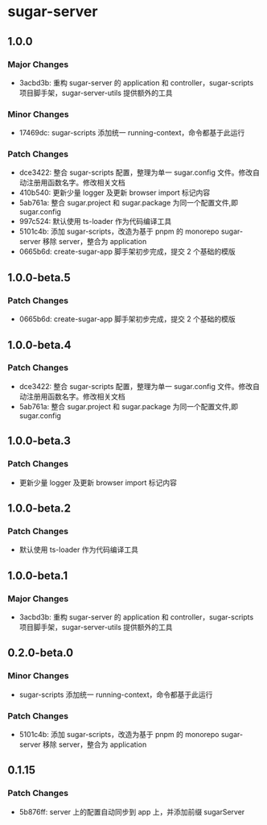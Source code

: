 # sugar-server

## 1.0.0

### Major Changes

- 3acbd3b: 重构 sugar-server 的 application 和 controller，sugar-scripts 项目脚手架，sugar-server-utils 提供额外的工具

### Minor Changes

- 17469dc: sugar-scripts 添加统一 running-context，命令都基于此运行

### Patch Changes

- dce3422: 整合 sugar-scripts 配置，整理为单一 sugar.config 文件。修改自动注册用函数名字。修改相关文档
- 410b540: 更新少量 logger 及更新 browser import 标记内容
- 5ab761a: 整合 sugar.project 和 sugar.package 为同一个配置文件,即 sugar.config
- 997c524: 默认使用 ts-loader 作为代码编译工具
- 5101c4b: 添加 sugar-scripts，改造为基于 pnpm 的 monorepo
  sugar-server 移除 server，整合为 application
- 0665b6d: create-sugar-app 脚手架初步完成，提交 2 个基础的模版

## 1.0.0-beta.5

### Patch Changes

- 0665b6d: create-sugar-app 脚手架初步完成，提交 2 个基础的模版

## 1.0.0-beta.4

### Patch Changes

- dce3422: 整合 sugar-scripts 配置，整理为单一 sugar.config 文件。修改自动注册用函数名字。修改相关文档
- 5ab761a: 整合 sugar.project 和 sugar.package 为同一个配置文件,即 sugar.config

## 1.0.0-beta.3

### Patch Changes

- 更新少量 logger 及更新 browser import 标记内容

## 1.0.0-beta.2

### Patch Changes

- 默认使用 ts-loader 作为代码编译工具

## 1.0.0-beta.1

### Major Changes

- 3acbd3b: 重构 sugar-server 的 application 和 controller，sugar-scripts 项目脚手架，sugar-server-utils 提供额外的工具

## 0.2.0-beta.0

### Minor Changes

- sugar-scripts 添加统一 running-context，命令都基于此运行

### Patch Changes

- 5101c4b: 添加 sugar-scripts，改造为基于 pnpm 的 monorepo
  sugar-server 移除 server，整合为 application

## 0.1.15

### Patch Changes

- 5b876ff: server 上的配置自动同步到 app 上，并添加前缀 sugarServer

